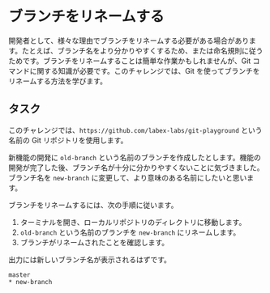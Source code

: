 # ブランチをリネームする

開発者として、様々な理由でブランチをリネームする必要がある場合があります。たとえば、ブランチ名をより分かりやすくするため、または命名規則に従うためです。ブランチをリネームすることは簡単な作業かもしれませんが、Git コマンドに関する知識が必要です。このチャレンジでは、Git を使ってブランチをリネームする方法を学びます。

## タスク

このチャレンジでは、`https://github.com/labex-labs/git-playground` という名前の Git リポジトリを使用します。

新機能の開発に `old-branch` という名前のブランチを作成したとします。機能の開発が完了した後、ブランチ名が十分に分かりやすくないことに気づきました。ブランチ名を `new-branch` に変更して、より意味のある名前にしたいと思います。

ブランチをリネームするには、次の手順に従います。

1. ターミナルを開き、ローカルリポジトリのディレクトリに移動します。
2. `old-branch` という名前のブランチを `new-branch` にリネームします。
3. ブランチがリネームされたことを確認します。

出力には新しいブランチ名が表示されるはずです。

```shell
master
* new-branch
```

